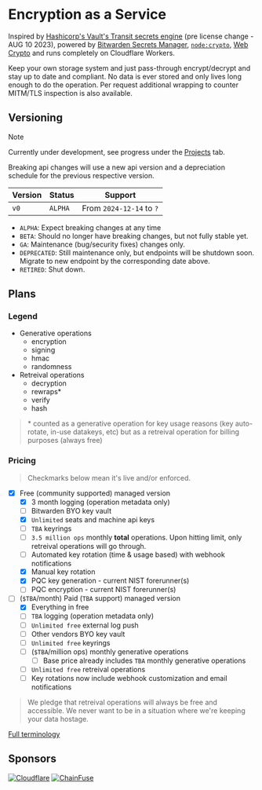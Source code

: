 # Encryption as a Service

Inspired by [Hashicorp's Vault's Transit secrets engine](https://developer.hashicorp.com/vault/docs/v1.14.x/secrets/transit) (pre license change - AUG 10 2023), powered by [Bitwarden Secrets Manager](https://bitwarden.com/products/secrets-manager/), [`node:crypto`](https://nodejs.org/api/crypto.html), [Web Crypto](https://developer.mozilla.org/en-US/docs/Web/API/Web_Crypto_API) and runs completely on Cloudflare Workers.

Keep your own storage system and just pass-through encrypt/decrypt and stay up to date and compliant. No data is ever stored and only lives long enough to do the operation. Per request additional wrapping to counter MITM/TLS inspection is also available.

## Versioning

> [!NOTE]
> Currently under development, see progress under the [Projects](https://github.com/autosec-network/eaas/projects) tab.

Breaking api changes will use a new api version and a depreciation schedule for the previous respective version.

| Version | Status  | Support                  |
| ------- | ------- | ------------------------ |
| `v0`    | `ALPHA` | From `2024-12-14` to `?` |

- `ALPHA`: Expect breaking changes at any time
- `BETA`: Should no longer have breaking changes, but not fully stable yet.
- `GA`: Maintenance (bug/security fixes) changes only.
- `DEPRECATED`: Still maintenance only, but endpoints will be shutdown soon. Migrate to new endpoint by the corresponding date above.
- `RETIRED`: Shut down.

## Plans

### Legend

- Generative operations
    - encryption
    - signing
    - hmac
    - randomness
- Retreival operations
    - decryption
    - rewraps\*
    - verify
    - hash

> \* counted as a generative operation for key usage reasons (key auto-rotate, in-use datakeys, etc) but as a retreival operation for billing purposes (always free)

### Pricing

> Checkmarks below mean it's live and/or enforced.

- [x] Free (community supported) managed version
    - [x] 3 month logging (operation metadata only)
    - [ ] Bitwarden BYO key vault
    - [x] `Unlimited` seats and machine api keys
    - [ ] `TBA` keyrings
    - [ ] `3.5 million ops` monthly **total** operations. Upon hitting limit, only retreival operations will go through.
    - [ ] Automated key rotation (time & usage based) with webhook notifications
    - [x] Manual key rotation
    - [x] PQC key generation - current NIST forerunner(s)
    - [ ] PQC encryption - current NIST forerunner(s)
- [ ] (`$TBA`/month) Paid (`TBA` support) managed version
    - [x] Everything in free
    - [ ] `TBA` logging (operation metadata only)
    - [ ] `Unlimited free` external log push
    - [ ] Other vendors BYO key vault
    - [ ] `Unlimited free` keyrings
    - [ ] (`$TBA`/million ops) monthly generative operations
        - [ ] Base price already includes `TBA` monthly generative operations
    - [ ] `Unlimited free` retreival operations
    - [ ] Key rotations now include webhook customization and email notifications

> We pledge that retreival operations will always be free and accessible. We never want to be in a situation where we're keeping your data hostage.

[Full terminology](https://github.com/autosec-network/eaas/wiki/Terminology)

## Sponsors

[![Cloudflare](https://github.com/Cloudflare.png?size=75)](https://www.cloudflare.com/developer-expert-program/)
[![ChainFuse](https://github.com/ChainFuse.png?size=75)](https://chainfuse.ai)
